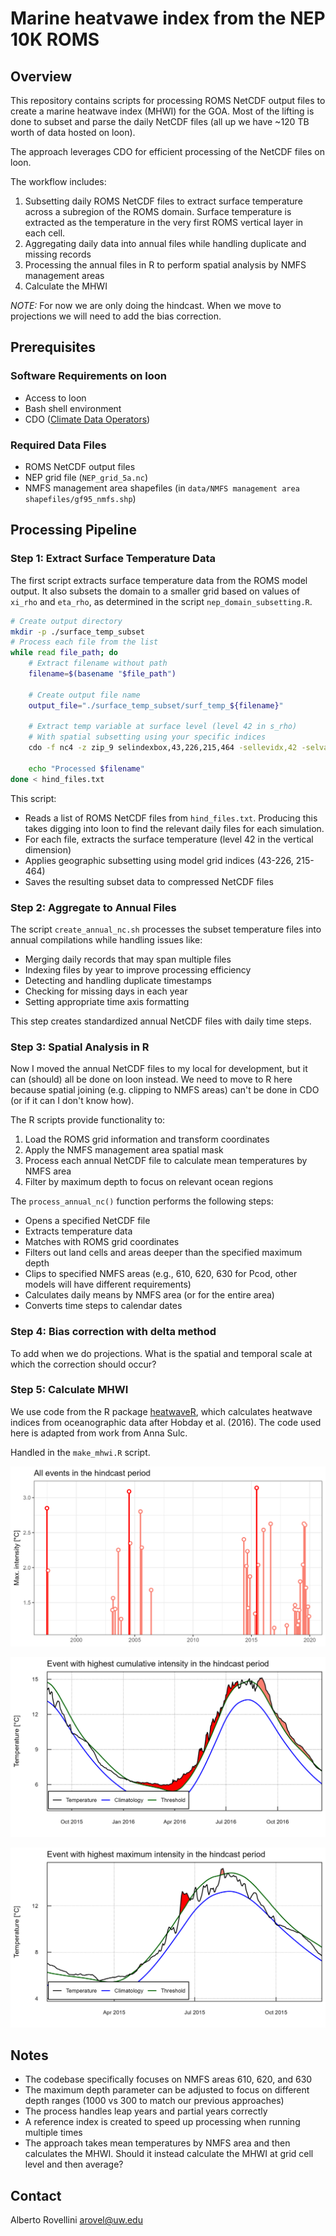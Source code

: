 # Marine heatvawe index from the NEP 10K ROMS

## Overview

This repository contains scripts for processing ROMS NetCDF output files to create a marine heatwave index (MHWI) for the GOA. Most of the lifting is done to subset and parse the daily NetCDF files (all up we have ~120 TB worth of data hosted on loon).

The approach leverages CDO for efficient processing of the NetCDF files on loon.

The workflow includes:

1. Subsetting daily ROMS NetCDF files to extract surface temperature across a subregion of the ROMS domain. Surface temperature is extracted as the temperature in the very first ROMS vertical layer in each cell.
2. Aggregating daily data into annual files while handling duplicate and missing records
3. Processing the annual files in R to perform spatial analysis by NMFS management areas
4. Calculate the MHWI

*NOTE:* For now we are only doing the hindcast. When we move to projections we will need to add the bias correction.

## Prerequisites

### Software Requirements on loon
- Access to loon
- Bash shell environment
- CDO ([Climate Data Operators](https://code.mpimet.mpg.de/projects/cdo))

### Required Data Files
- ROMS NetCDF output files
- NEP grid file (`NEP_grid_5a.nc`)
- NMFS management area shapefiles (in `data/NMFS management area shapefiles/gf95_nmfs.shp`)

## Processing Pipeline

### Step 1: Extract Surface Temperature Data

The first script extracts surface temperature data from the ROMS model output. It also subsets the domain to a smaller grid based on values of `xi_rho` and `eta_rho`, as determined in the script `nep_domain_subsetting.R`.

```bash
# Create output directory
mkdir -p ./surface_temp_subset
# Process each file from the list
while read file_path; do
    # Extract filename without path
    filename=$(basename "$file_path")
    
    # Create output file name
    output_file="./surface_temp_subset/surf_temp_${filename}"
    
    # Extract temp variable at surface level (level 42 in s_rho)
    # With spatial subsetting using your specific indices
    cdo -f nc4 -z zip_9 selindexbox,43,226,215,464 -sellevidx,42 -selvar,temp "$file_path" "$output_file"
    
    echo "Processed $filename"
done < hind_files.txt
```

This script:
- Reads a list of ROMS NetCDF files from `hind_files.txt`. Producing this takes digging into loon to find the relevant daily files for each simulation.
- For each file, extracts the surface temperature (level 42 in the vertical dimension)
- Applies geographic subsetting using model grid indices (43-226, 215-464)
- Saves the resulting subset data to compressed NetCDF files

### Step 2: Aggregate to Annual Files

The script `create_annual_nc.sh` processes the subset temperature files into annual compilations while handling issues like:
- Merging daily records that may span multiple files
- Indexing files by year to improve processing efficiency
- Detecting and handling duplicate timestamps
- Checking for missing days in each year
- Setting appropriate time axis formatting

This step creates standardized annual NetCDF files with daily time steps.

### Step 3: Spatial Analysis in R

Now I moved the annual NetCDF files to my local for development, but it can (should) all be done on loon instead. We need to move to R here because spatial joining (e.g. clipping to NMFS areas) can't be done in CDO (or if it can I don't know how).

The R scripts provide functionality to:
1. Load the ROMS grid information and transform coordinates
2. Apply the NMFS management area spatial mask
3. Process each annual NetCDF file to calculate mean temperatures by NMFS area
4. Filter by maximum depth to focus on relevant ocean regions

The `process_annual_nc()` function performs the following steps:
- Opens a specified NetCDF file
- Extracts temperature data
- Matches with ROMS grid coordinates
- Filters out land cells and areas deeper than the specified maximum depth
- Clips to specified NMFS areas (e.g., 610, 620, 630 for Pcod, other models will have different requirements)
- Calculates daily means by NMFS area (or for the entire area)
- Converts time steps to calendar dates

### Step 4: Bias correction with delta method

To add when we do projections. What is the spatial and temporal scale at which the correction should occur?

### Step 5: Calculate MHWI

We use code from the R package [heatwaveR](https://robwschlegel.github.io/heatwaveR/), which calculates heatwave indices from oceanographic data after Hobday et al. (2016).
The code used here is adapted from work from Anna Sulc.

Handled in the `make_mhwi.R` script.

![All events in the hindcast period](p_ts.png)

![Event with highest cumulative intensity in the hindcast period](event1.png)

![Event with highest maximum intensity in the hindcast period](event2.png)

## Notes

- The codebase specifically focuses on NMFS areas 610, 620, and 630
- The maximum depth parameter can be adjusted to focus on different depth ranges (1000 vs 300 to match our previous approaches)
- The process handles leap years and partial years correctly
- A reference index is created to speed up processing when running multiple times
- The approach takes mean temperatures by NMFS area and then calculates the MHWI. Should it instead calculate the MHWI at grid cell level and then average?

## Contact

Alberto Rovellini
arovel@uw.edu
